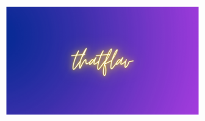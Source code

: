 ![thatflav_logo](https://github.com/thatflav/thatflav/blob/main/thatflav.png?raw=true)

<!--
**thatflav/thatflav** is a ✨ _special_ ✨ repository because its `README.md` (this file) appears on your GitHub profile.

<h2 align="center">
  Hi there 👋
</h1>

Here are some ideas to get you started:

- 🔭 I’m currently working on ...
- 🌱 I’m currently learning ...
- 👯 I’m looking to collaborate on ...
- 🤔 I’m looking for help with ...
- 💬 Ask me about ...
- 📫 How to reach me: ...
- 😄 Pronouns: ...
- ⚡ Fun fact: ...
-->
